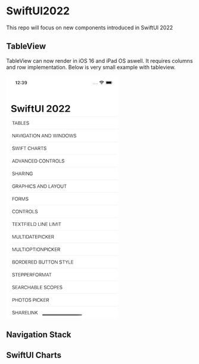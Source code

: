 # SwiftUI2022
This repo will focus on new components introduced in SwiftUI 2022

## TableView

TableView can now render in iOS 16 and iPad OS aswell. It requires columns and row implementation.
Below is very small example with tableview.

![alt text](https://github.com/NilaakashSingh/SwiftUI2022/blob/main/SwiftUI2022/SwiftUI2022/TableView.png)

## Navigation Stack

## SwiftUI Charts
